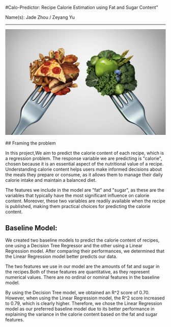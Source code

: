 #Calo-Predictor: Recipe Calorie Estimation using Fat and Sugar Content"

Name(s): Jade Zhou / Zeyang Yu


---
<p align="center">
  <img src="food.JPG" width="550" title="hover text">
</p>
## Framing the problem

In this project,We aim to predict the calorie content of each recipe, which is a regression problem. The response variable we are predicting is "calorie", chosen because it is an essential aspect of the nutritional value of a recipe. Understanding calorie content helps users make informed decisions about the meals they prepare or consume, as it allows them to manage their daily calorie intake and maintain a balanced diet.

The features we include in the model are "fat" and "sugar", as these are the variables that typically have the most significant influence on calorie content. Moreover, these two variables are readily available when the recipe is published, making them practical choices for predicting the calorie content.

##  Baseline Model:

We created two baseline models to predict the calorie content of recipes, one using a Decision Tree Regressor and the other using a Linear Regression model. After comparing their performances, we determined that the Linear Regression model better predicts our data.

The two features we use in our model are the amounts of fat and sugar in the recipes.Both of these features are quantitative, as they represent numerical values. There are no ordinal or nominal features in the baseline model.

By using the Decision Tree model, we obtained an R^2 score of 0.70. However, when using the Linear Regression model, the R^2 score increased to 0.79, which is clearly higher. Therefore, we chose the Linear Regression model as our preferred baseline model due to its better performance in explaining the variance in the calorie content based on the fat and sugar features.
